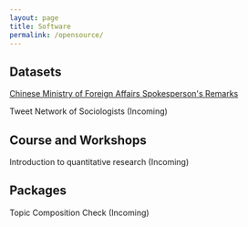 ```yaml
---
layout: page
title: Software
permalink: /opensource/
---
```


## Datasets

[Chinese Ministry of Foreign Affairs Spokesperson's Remarks](https://github.com/coolsteed/chinese-ministry-of-foreign-affairs-spokesperson-s-remarks)

Tweet Network of Sociologists (Incoming)

## Course and Workshops

Introduction to quantitative research (Incoming)

## Packages

Topic Composition Check (Incoming)